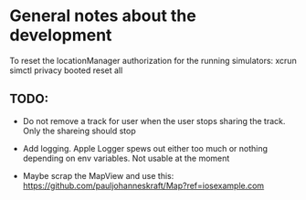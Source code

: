 #  General notes about the development

To reset the locationManager authorization for the running simulators: xcrun simctl privacy booted reset all

## TODO:

- Do not remove a track for user when the user stops sharing the track. Only the shareing should stop
- Add logging. Apple Logger spews out either too much or nothing depending on env variables. Not usable at the moment



- Maybe scrap the MapView and use this: https://github.com/pauljohanneskraft/Map?ref=iosexample.com
